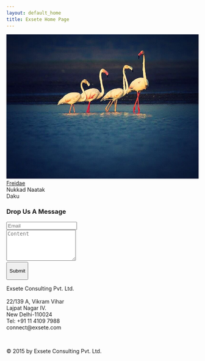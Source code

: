 ```yaml
---
layout: default_home
title: Exsete Home Page
---
```

<!--home page-->
<div class="row top-pad grey-col margin-lr-0" id="home-page">
    <!--
        <div class="col-sm-3 pad-0 mar-l-12" id="sec1">
            <a href="http://www.freidae.com/">
                <img class="sec-img img-responsive" id="sec1" src="/data/img/section%201.png" alt="Freidae">
            </a>
        </div>
        <div class="col-sm-3 pad-0" id="sec2">
            <a href="http://www.nukkadnaatak.com">
                <img class="sec-img img-responsive" id="sec2" src="/data/img/Section%202.png" alt="Nukkad Natak">
            </a>
        </div>
        <div class="col-sm-3 pad-0 mar-r-12" id="sec3">
            <a href="http://www.daku.net.in/">
                <img class="sec-img img-responsive" id="sec3" src="/data/img/section%203.png" alt="Daku">
            </a>
        </div>
    -->
    <img src="data/img/background.jpg" alt="background" id="background-img" class="img-responsive backgrnd-img-hm"/>
    <!--section1-->
    <a href="http://www.freidae.com"><div class="col-sm-3 section-div" id="section-1">
        <div class="sec-1 div-box-bck" id="section-sub-1">
            <span class="text-home">
                Freidae
            </span>
            <!--<img src="data/img/freidae%20symbol.png" alt="freidae symbol" id="freidae-symbol" class=""/>-->
        </div>
    </div></a>
    <div class="col-sm-1 divider-div" id="divider-div-1">
    </div>
    <!--section2-->
    <div class="col-sm-3 section-div"id="section-2">
        <div class="sec-1 div-box-bck" id="section-sub-2">
            <span class="text-home">
            Nukkad Naatak
            </span>
            <!--<img src="data/img/freidae%20symbol.png" alt="freidae symbol" id="freidae-symbol" class=""/>-->
        </div>
    </div>
    <div class="col-sm-1 divider-div" id="divider-div-2">
    </div>
    <!--section3-->
    <div class="col-sm-3 section-div"id="section-3">
        <div class="sec-1 div-box-bck" id="section-sub-3">
            <span class="text-home">
            Daku
            </span>
            <!--<img src="data/img/freidae%20symbol.png" alt="freidae symbol" id="freidae-symbol" class=""/>-->
        </div>
    </div>
</div>
<!--contact page-->
<div class="container-fluid bakgrnd-con" id="contact-page-div">
    <a name="contact"></a>
    <h3 class="heading-con">Drop Us A Message</h3>
    <div class="row margin-top">
        <div class="col-sm-6">
            <form role="form" method="POST"  id="form_reach_us" >
                <div class="form-group">
                    <input type="email" class="form-control" id="inputEmail" placeholder="Email" name="email" required/>
                </div>
                <div class="form-group">
                    <textarea class="form-control" rows="5" id="content" placeholder="Content" name="content" required ></textarea>
                </div>
                <div class="form-group btn-div">
                    <button id="btn-submit" type="submit" class="btn" onclick="return false;"><p style="text-align: center;">Submit</p></button>
                </div>
            </form>
        </div>
        <div class="col-sm-6">
            <p class="p-details">
                <span class="cont-font-col">Exsete Consulting Pvt. Ltd.</span><br><br>
                22/139 A, Vikram Vihar<br> 
                Lajpat Nagar IV.<br>
                New Delhi-110024<br>
                <span class="glyphicon glyphicon-phone-alt"></span>  Tel: +91 11 4109 7988<br>
                <span class="cont-font-col"><span class="glyphicon glyphicon-envelope"></span>  connect@exsete.com</span> <br>
            </p>
        </div>
    </div>
    <br>
    <p class="cont-bottom-txt">
    © 2015 by Exsete Consulting Pvt. Ltd.
    </p>
</div>